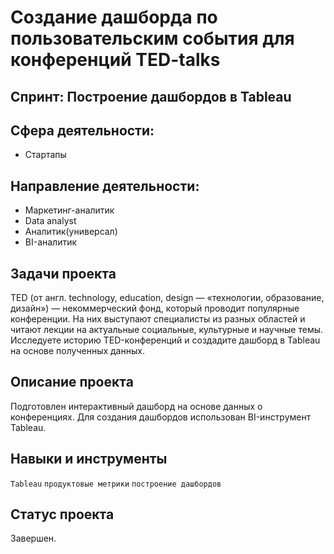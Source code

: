 # Создание дашборда по пользовательским события для конференций TED-talks

## Спринт: Построение дашбордов в Tableau

## Сфера деятельности: 
- Стартапы

## Направление деятельности:
- Маркетинг-аналитик
- Data analyst
- Аналитик(универсал)
- BI-аналитик

## Задачи проекта

TED (от англ. technology, education, design — «технологии, образование, дизайн») — некоммерческий фонд, 
который проводит популярные конференции. На них выступают специалисты из разных областей и 
читают лекции на актуальные социальные, культурные и научные темы. 
Исследуете историю TED-конференций и создадите дашборд в Tableau на основе полученных данных.

## Описание проекта

Подготовлен интерактивный дашборд на основе данных о конференциях. 
Для создания дашбордов использован BI-инструмент Tableau.

## Навыки и инструменты

`Tableau` `продуктовые метрики` `построение дашбордов`

## Статус проекта

Завершен.